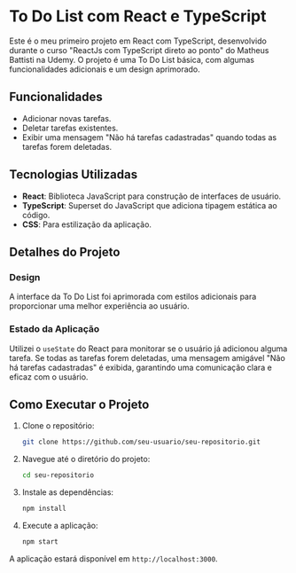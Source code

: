 # To Do List com React e TypeScript

Este é o meu primeiro projeto em React com TypeScript, desenvolvido durante o curso "ReactJs com TypeScript direto ao ponto" do Matheus Battisti na Udemy. O projeto é uma To Do List básica, com algumas funcionalidades adicionais e um design aprimorado.

## Funcionalidades

- Adicionar novas tarefas.
- Deletar tarefas existentes.
- Exibir uma mensagem "Não há tarefas cadastradas" quando todas as tarefas forem deletadas.

## Tecnologias Utilizadas

- **React**: Biblioteca JavaScript para construção de interfaces de usuário.
- **TypeScript**: Superset do JavaScript que adiciona tipagem estática ao código.
- **CSS**: Para estilização da aplicação.

## Detalhes do Projeto

### Design

A interface da To Do List foi aprimorada com estilos adicionais para proporcionar uma melhor experiência ao usuário. 

### Estado da Aplicação

Utilizei o `useState` do React para monitorar se o usuário já adicionou alguma tarefa. Se todas as tarefas forem deletadas, uma mensagem amigável "Não há tarefas cadastradas" é exibida, garantindo uma comunicação clara e eficaz com o usuário.

## Como Executar o Projeto

1. Clone o repositório:
    ```bash
    git clone https://github.com/seu-usuario/seu-repositorio.git
    ```

2. Navegue até o diretório do projeto:
    ```bash
    cd seu-repositorio
    ```

3. Instale as dependências:
    ```bash
    npm install
    ```

4. Execute a aplicação:
    ```bash
    npm start
    ```

A aplicação estará disponível em `http://localhost:3000`.
